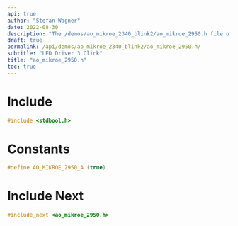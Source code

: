 ```yaml
---
api: true
author: "Stefan Wagner"
date: 2022-08-30
description: "The /demos/ao_mikroe_2340_blink2/ao_mikroe_2950.h file of the ao real-time operating system."
draft: true
permalink: /api/demos/ao_mikroe_2340_blink2/ao_mikroe_2950.h/
subtitle: "LED Driver 3 Click"
title: "ao_mikroe_2950.h"
toc: true
---
```


# Include

```c
#include <stdbool.h>
```

# Constants

```c
#define AO_MIKROE_2950_A (true)
```

# Include Next

```c
#include_next <ao_mikroe_2950.h>
```

